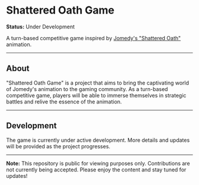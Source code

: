 # Shattered Oath Game

**Status:** Under Development

A turn-based competitive game inspired by [Jomedy's "Shattered Oath"](https://www.youtube.com/@jomedyanims5595) animation.

---

## About

"Shattered Oath Game" is a project that aims to bring the captivating world of Jomedy's animation to the gaming community. As a turn-based competitive game, players will be able to immerse themselves in strategic battles and relive the essence of the animation.

---

## Development

The game is currently under active development. More details and updates will be provided as the project progresses.

---

**Note:** This repository is public for viewing purposes only. Contributions are not currently being accepted. Please enjoy the content and stay tuned for updates!

